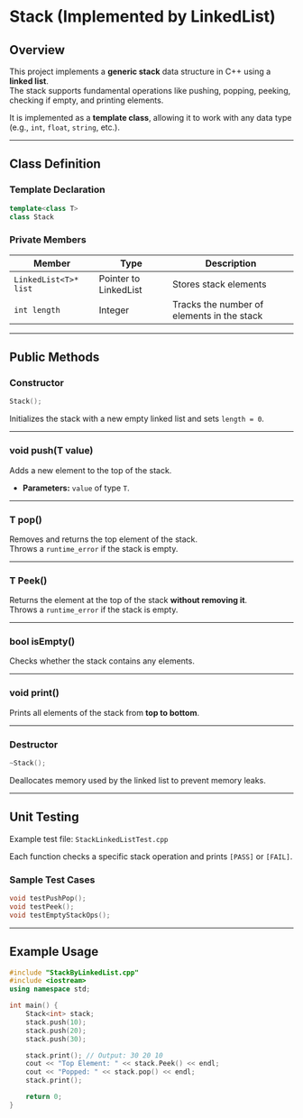 # Stack (Implemented by LinkedList)

## Overview

This project implements a **generic stack** data structure in C++ using a **linked list**.  
The stack supports fundamental operations like pushing, popping, peeking, checking if empty, and printing elements.

It is implemented as a **template class**, allowing it to work with any data type (e.g., `int`, `float`, `string`, etc.).

---

## Class Definition

### **Template Declaration**

```cpp
template<class T>
class Stack
```

### **Private Members**

| Member                | Type                  | Description                                |
| --------------------- | --------------------- | ------------------------------------------ |
| `LinkedList<T>* list` | Pointer to LinkedList | Stores stack elements                      |
| `int length`          | Integer               | Tracks the number of elements in the stack |

---

## Public Methods

### **Constructor**

```cpp
Stack();
```

Initializes the stack with a new empty linked list and sets `length = 0`.

---

### **void push(T value)**

Adds a new element to the top of the stack.

- **Parameters:** `value` of type `T`.

---

### **T pop()**

Removes and returns the top element of the stack.  
Throws a `runtime_error` if the stack is empty.

---

### **T Peek()**

Returns the element at the top of the stack **without removing it**.  
Throws a `runtime_error` if the stack is empty.

---

### **bool isEmpty()**

Checks whether the stack contains any elements.

---

### **void print()**

Prints all elements of the stack from **top to bottom**.

---

### **Destructor**

```cpp
~Stack();
```

Deallocates memory used by the linked list to prevent memory leaks.

---

## Unit Testing

Example test file: `StackLinkedListTest.cpp`

Each function checks a specific stack operation and prints `[PASS]` or `[FAIL]`.

### **Sample Test Cases**

```cpp
void testPushPop();
void testPeek();
void testEmptyStackOps();
```

---

## Example Usage

```cpp
#include "StackByLinkedList.cpp"
#include <iostream>
using namespace std;

int main() {
    Stack<int> stack;
    stack.push(10);
    stack.push(20);
    stack.push(30);

    stack.print(); // Output: 30 20 10
    cout << "Top Element: " << stack.Peek() << endl;
    cout << "Popped: " << stack.pop() << endl;
    stack.print();

    return 0;
}
```

